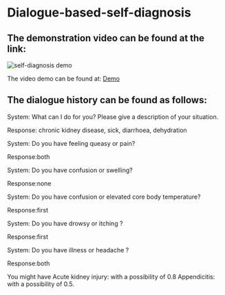 # Dialogue-based-self-diagnosis


## The demonstration video can be found at the link:

![self-diagnosis demo]("Figure3_9.png", "self-diagnosis demo")



The video demo can be found at: [Demo](https://drive.google.com/file/d/1HlgtIaVTiGY7xNVuruDLeJ9FHRvo8iw0/view?usp=sharing)




## The dialogue history can be found as follows:

System: What can I do for you? Please give a description of your situation.

Response: chronic kidney disease, sick, diarrhoea, dehydration

System: Do you have feeling queasy or pain?

Response:both

System: Do you have confusion or swelling?

Response:none

System: Do you have confusion or elevated core body temperature?

Response:first

System: Do you have drowsy or itching ?

Response:first

System: Do you have illness or headache ?

Response:both

You might have 
Acute kidney injury: with a possibility of 0.8
Appendicitis: with a possibility of 0.5.




